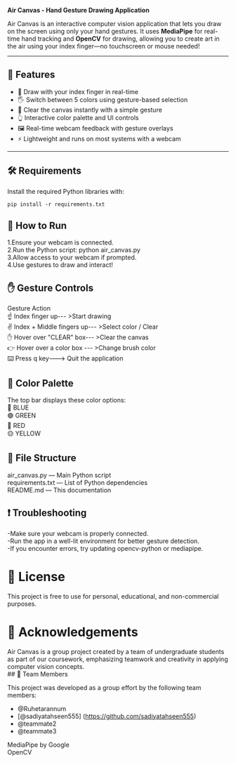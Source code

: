 **Air Canvas - Hand Gesture Drawing Application**

Air Canvas is an interactive computer vision application that lets you draw on the screen using only your hand gestures. 
It uses **MediaPipe** for real-time hand tracking and **OpenCV** for drawing, allowing you to create art in the air using your index finger—no touchscreen or mouse needed!

---

## 🎯 Features

- 🎨 Draw with your index finger in real-time
- 🖐️ Switch between 5 colors using gesture-based selection
- 🧼 Clear the canvas instantly with a simple gesture
- 👆 Interactive color palette and UI controls
- 🖼️ Real-time webcam feedback with gesture overlays
- ⚡ Lightweight and runs on most systems with a webcam

---

## 🛠️ Requirements
Install the required Python libraries with:
```
pip install -r requirements.txt
```

## 🚀 How to Run
<p>1.Ensure your webcam is connected.<br>
2.Run the Python script:
python air_canvas.py<br>
3.Allow access to your webcam if prompted.<br>
4.Use gestures to draw and interact!</p>

## ✋ Gesture Controls
<p>Gesture	Action<br>
☝️ Index finger up---	>Start drawing<br>
✌️ Index + Middle fingers up---	>Select color / Clear<br>
✋ Hover over "CLEAR" box--- >Clear the canvas<br>
👉 Hover over a color box	--- >Change brush color<br>
⌨️ Press q key---> Quit the application</p>

## 🎨 Color Palette
<p>The top bar displays these color options:<br>
🔵 BLUE<br>
🟢 GREEN<br>
🔴 RED<br>
🟡 YELLOW</p>

## 📁 File Structure
<p>air_canvas.py — Main Python script<br>
requirements.txt — List of Python dependencies<br>
README.md — This documentation</p>

## ❗ Troubleshooting
<p>-Make sure your webcam is properly connected.<br>
-Run the app in a well-lit environment for better gesture detection.<br>
-If you encounter errors, try updating opencv-python or mediapipe.</p>

# 📜 License
This project is free to use for personal, educational, and non-commercial purposes.

# 🙏 Acknowledgements
<p>Air Canvas is a group project created by a team of undergraduate students as part of our coursework,
emphasizing teamwork and creativity in applying computer vision concepts.<br>
 ## 👥 Team Members

This project was developed as a group effort by the following team members:

- @Ruhetarannum  
- [@sadiyatahseen555] (https://github.com/sadiyatahseen555)  
- @teammate2  
- @teammate3  

MediaPipe by Google<br>
OpenCV</p>
